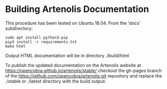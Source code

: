 # Building Artenolis Documentation

This procedure has been tested on Ubuntu 18.04. From the 'docs' subdirectory:

```
sudo apt install python3-pip
pip3 install -r requirements.txt
make html
```

Output HTML documentation will be in directory ./build/html

To publish the updated documentation on the Artenolis website at 
https://opencobra.github.io/artenolis/stable/
checkout the gh-pages branch of the https://github.com/opencobra/artenolis.git repository
and replace the ./stable or ./latest directory with the build output.


